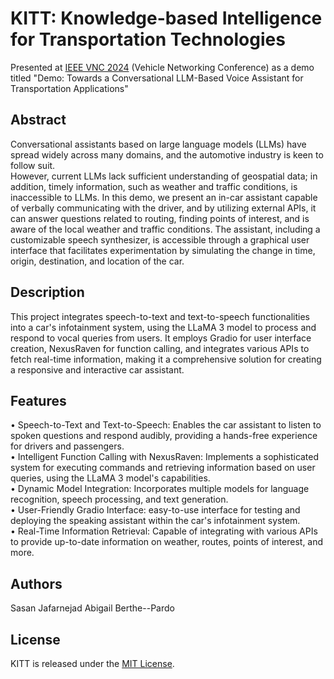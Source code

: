 # KITT: Knowledge-based Intelligence for Transportation Technologies

Presented at [IEEE VNC 2024](https://ieee-vnc.org/2024/) (Vehicle Networking Conference) as a demo titled "Demo: Towards a Conversational LLM-Based Voice Assistant for Transportation Applications"

## Abstract

Conversational assistants based on large language models (LLMs) have spread widely across many domains, and the automotive industry is keen to follow suit.  
However, current LLMs lack sufficient understanding of geospatial data; in addition, timely information, such as weather and traffic conditions, is inaccessible to LLMs.
In this demo, we present an in-car assistant capable of verbally communicating with the driver, and by utilizing external APIs, it can answer questions related to routing, finding points of interest, and is aware of the local weather and traffic conditions.
The assistant, including a customizable speech synthesizer, is accessible through a graphical user interface that facilitates experimentation by simulating the change in time, origin, destination, and location of the car.


## Description

This project integrates speech-to-text and text-to-speech functionalities into a car's infotainment system, using the LLaMA 3 model to process and respond to vocal queries from users. It employs Gradio for user interface creation, NexusRaven for function calling, and integrates various APIs to fetch real-time information, making it a comprehensive solution for creating a responsive and interactive car assistant.

## Features

•	Speech-to-Text and Text-to-Speech: Enables the car assistant to listen to spoken questions and respond audibly, providing a hands-free experience for drivers and passengers.  
•	Intelligent Function Calling with NexusRaven: Implements a sophisticated system for executing commands and retrieving information based on user queries, using the LLaMA 3 model's capabilities.  
•	Dynamic Model Integration: Incorporates multiple models for language recognition, speech processing, and text generation.  
•	User-Friendly Gradio Interface: easy-to-use interface for testing and deploying the speaking assistant within the car's infotainment system.  
•	Real-Time Information Retrieval: Capable of integrating with various APIs to provide up-to-date information on weather, routes, points of interest, and more.


## Authors

Sasan Jafarnejad
Abigail Berthe--Pardo


## License

KITT is released under the [MIT License](https://opensource.org/licenses/MIT).